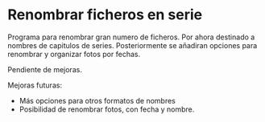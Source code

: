 # Renombrar ficheros en serie
Programa para renombrar gran numero de ficheros. Por ahora destinado a nombres de capitulos de series. Posteriormente se añadiran opciones para renombrar y organizar fotos por fechas.

Pendiente de mejoras.

Mejoras futuras:
 - Más opciones para otros formatos de nombres
 - Posibilidad de renombrar fotos, con fecha y nombre.
